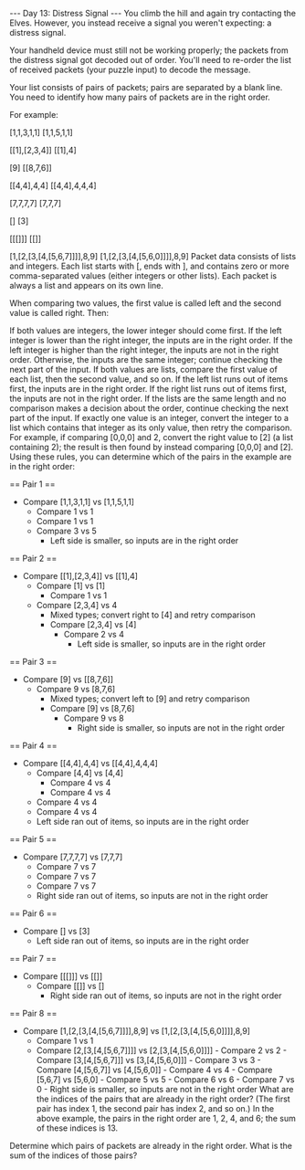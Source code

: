 --- Day 13: Distress Signal ---
You climb the hill and again try contacting the Elves. However, you instead receive a signal you weren't expecting: a distress signal.

Your handheld device must still not be working properly; the packets from the distress signal got decoded out of order. You'll need to re-order the list of received packets (your puzzle input) to decode the message.

Your list consists of pairs of packets; pairs are separated by a blank line. You need to identify how many pairs of packets are in the right order.

For example:

[1,1,3,1,1]
[1,1,5,1,1]

[[1],[2,3,4]]
[[1],4]

[9]
[[8,7,6]]

[[4,4],4,4]
[[4,4],4,4,4]

[7,7,7,7]
[7,7,7]

[]
[3]

[[[]]]
[[]]

[1,[2,[3,[4,[5,6,7]]]],8,9]
[1,[2,[3,[4,[5,6,0]]]],8,9]
Packet data consists of lists and integers. Each list starts with [, ends with ], and contains zero or more comma-separated values (either integers or other lists). Each packet is always a list and appears on its own line.

When comparing two values, the first value is called left and the second value is called right. Then:

If both values are integers, the lower integer should come first. If the left integer is lower than the right integer, the inputs are in the right order. If the left integer is higher than the right integer, the inputs are not in the right order. Otherwise, the inputs are the same integer; continue checking the next part of the input.
If both values are lists, compare the first value of each list, then the second value, and so on. If the left list runs out of items first, the inputs are in the right order. If the right list runs out of items first, the inputs are not in the right order. If the lists are the same length and no comparison makes a decision about the order, continue checking the next part of the input.
If exactly one value is an integer, convert the integer to a list which contains that integer as its only value, then retry the comparison. For example, if comparing [0,0,0] and 2, convert the right value to [2] (a list containing 2); the result is then found by instead comparing [0,0,0] and [2].
Using these rules, you can determine which of the pairs in the example are in the right order:

== Pair 1 ==

-   Compare [1,1,3,1,1] vs [1,1,5,1,1]
    -   Compare 1 vs 1
    -   Compare 1 vs 1
    -   Compare 3 vs 5
        -   Left side is smaller, so inputs are in the right order

== Pair 2 ==

-   Compare [[1],[2,3,4]] vs [[1],4]
    -   Compare [1] vs [1]
        -   Compare 1 vs 1
    -   Compare [2,3,4] vs 4
        -   Mixed types; convert right to [4] and retry comparison
        -   Compare [2,3,4] vs [4]
            -   Compare 2 vs 4
                -   Left side is smaller, so inputs are in the right order

== Pair 3 ==

-   Compare [9] vs [[8,7,6]]
    -   Compare 9 vs [8,7,6]
        -   Mixed types; convert left to [9] and retry comparison
        -   Compare [9] vs [8,7,6]
            -   Compare 9 vs 8
                -   Right side is smaller, so inputs are not in the right order

== Pair 4 ==

-   Compare [[4,4],4,4] vs [[4,4],4,4,4]
    -   Compare [4,4] vs [4,4]
        -   Compare 4 vs 4
        -   Compare 4 vs 4
    -   Compare 4 vs 4
    -   Compare 4 vs 4
    -   Left side ran out of items, so inputs are in the right order

== Pair 5 ==

-   Compare [7,7,7,7] vs [7,7,7]
    -   Compare 7 vs 7
    -   Compare 7 vs 7
    -   Compare 7 vs 7
    -   Right side ran out of items, so inputs are not in the right order

== Pair 6 ==

-   Compare [] vs [3]
    -   Left side ran out of items, so inputs are in the right order

== Pair 7 ==

-   Compare [[[]]] vs [[]]
    -   Compare [[]] vs []
        -   Right side ran out of items, so inputs are not in the right order

== Pair 8 ==

-   Compare [1,[2,[3,[4,[5,6,7]]]],8,9] vs [1,[2,[3,[4,[5,6,0]]]],8,9]
    -   Compare 1 vs 1
    -   Compare [2,[3,[4,[5,6,7]]]] vs [2,[3,[4,[5,6,0]]]] - Compare 2 vs 2 - Compare [3,[4,[5,6,7]]] vs [3,[4,[5,6,0]]] - Compare 3 vs 3 - Compare [4,[5,6,7]] vs [4,[5,6,0]] - Compare 4 vs 4 - Compare [5,6,7] vs [5,6,0] - Compare 5 vs 5 - Compare 6 vs 6 - Compare 7 vs 0 - Right side is smaller, so inputs are not in the right order
        What are the indices of the pairs that are already in the right order? (The first pair has index 1, the second pair has index 2, and so on.) In the above example, the pairs in the right order are 1, 2, 4, and 6; the sum of these indices is 13.

Determine which pairs of packets are already in the right order. What is the sum of the indices of those pairs?
